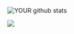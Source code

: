 
![YOUR github stats](https://github-readme-stats.vercel.app/api?username=Daniboy370) 
<br/>

![](https://media1.tenor.com/images/69526a37d84d274e6e01da07bf0ed0b5/tenor.gif?itemid=4691438)
